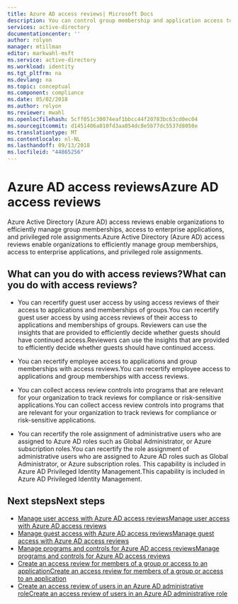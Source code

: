 ```yaml
---
title: Azure AD access reviews| Microsoft Docs
description: You can control group membership and application access to meet governance, risk management, and compliance initiatives in your organization by using Azure Active Directory access reviews.
services: active-directory
documentationcenter: ''
author: rolyon
manager: mtillman
editor: markwahl-msft
ms.service: active-directory
ms.workload: identity
ms.tgt_pltfrm: na
ms.devlang: na
ms.topic: conceptual
ms.component: compliance
ms.date: 05/02/2018
ms.author: rolyon
ms.reviewer: mwahl
ms.openlocfilehash: 5cff051c30074eaf1bbcc44f20783bc63cd0ec04
ms.sourcegitcommit: d1451406a010fd3aa854dc8e5b77dc5537d8050e
ms.translationtype: MT
ms.contentlocale: nl-NL
ms.lasthandoff: 09/13/2018
ms.locfileid: "44865256"
---
```

# <a name="azure-ad-access-reviews"></a><span data-ttu-id="cbee6-103">Azure AD access reviews</span><span class="sxs-lookup"><span data-stu-id="cbee6-103">Azure AD access reviews</span></span>

<span data-ttu-id="cbee6-104">Azure Active Directory (Azure AD) access reviews enable organizations to efficiently manage group memberships, access to enterprise applications, and privileged role assignments.</span><span class="sxs-lookup"><span data-stu-id="cbee6-104">Azure Active Directory (Azure AD) access reviews enable organizations to efficiently manage group memberships, access to enterprise applications, and privileged role assignments.</span></span> 

## <a name="what-can-you-do-with-access-reviews"></a><span data-ttu-id="cbee6-105">What can you do with access reviews?</span><span class="sxs-lookup"><span data-stu-id="cbee6-105">What can you do with access reviews?</span></span>
   
- <span data-ttu-id="cbee6-106">You can recertify guest user access by using access reviews of their access to applications and memberships of groups.</span><span class="sxs-lookup"><span data-stu-id="cbee6-106">You can recertify guest user access by using access reviews of their access to applications and memberships of groups.</span></span> <span data-ttu-id="cbee6-107">Reviewers can use the insights that are provided to efficiently decide whether guests should have continued access.</span><span class="sxs-lookup"><span data-stu-id="cbee6-107">Reviewers can use the insights that are provided to efficiently decide whether guests should have continued access.</span></span>
      
- <span data-ttu-id="cbee6-108">You can recertify employee access to applications and group memberships with access reviews.</span><span class="sxs-lookup"><span data-stu-id="cbee6-108">You can recertify employee access to applications and group memberships with access reviews.</span></span>
   
- <span data-ttu-id="cbee6-109">You can collect access review controls into programs that are relevant for your organization to track reviews for compliance or risk-sensitive applications.</span><span class="sxs-lookup"><span data-stu-id="cbee6-109">You can collect access review controls into programs that are relevant for your organization to track reviews for compliance or risk-sensitive applications.</span></span>

- <span data-ttu-id="cbee6-110">You can recertify the role assignment of administrative users who are assigned to Azure AD roles such as Global Administrator, or Azure subscription roles.</span><span class="sxs-lookup"><span data-stu-id="cbee6-110">You can recertify the role assignment of administrative users who are assigned to Azure AD roles such as Global Administrator, or Azure subscription roles.</span></span>  <span data-ttu-id="cbee6-111">This capability is included in Azure AD Privileged Identity Management.</span><span class="sxs-lookup"><span data-stu-id="cbee6-111">This capability is included in Azure AD Privileged Identity Management.</span></span>
    

## <a name="next-steps"></a><span data-ttu-id="cbee6-112">Next steps</span><span class="sxs-lookup"><span data-stu-id="cbee6-112">Next steps</span></span>

- [<span data-ttu-id="cbee6-113">Manage user access with Azure AD access reviews</span><span class="sxs-lookup"><span data-stu-id="cbee6-113">Manage user access with Azure AD access reviews</span></span>](active-directory-azure-ad-controls-manage-user-access-with-access-reviews.md)
- [<span data-ttu-id="cbee6-114">Manage guest access with Azure AD access reviews</span><span class="sxs-lookup"><span data-stu-id="cbee6-114">Manage guest access with Azure AD access reviews</span></span>](active-directory-azure-ad-controls-manage-guest-access-with-access-reviews.md)
- [<span data-ttu-id="cbee6-115">Manage programs and controls for Azure AD access reviews</span><span class="sxs-lookup"><span data-stu-id="cbee6-115">Manage programs and controls for Azure AD access reviews</span></span>](active-directory-azure-ad-controls-manage-programs-controls.md)
- [<span data-ttu-id="cbee6-116">Create an access review for members of a group or access to an application</span><span class="sxs-lookup"><span data-stu-id="cbee6-116">Create an access review for members of a group or access to an application</span></span>](active-directory-azure-ad-controls-create-access-review.md)
- [<span data-ttu-id="cbee6-117">Create an access review of users in an Azure AD administrative role</span><span class="sxs-lookup"><span data-stu-id="cbee6-117">Create an access review of users in an Azure AD administrative role</span></span>](privileged-identity-management/pim-how-to-start-security-review.md)
